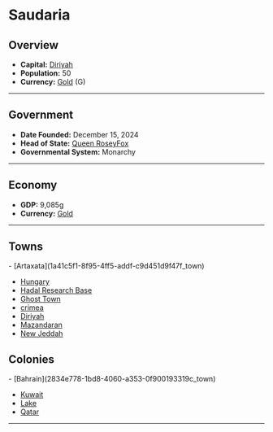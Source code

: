 <!--UNDEDITED FILE, remove this entire line if this file has been edited!-->
# <!--NAME-->Saudaria<!--NAME-->

## Overview

- **Capital:** <!--CAPITAL_LINK-->[Diriyah](f357d68c-b918-4b4a-ab11-a9a58a1d0aad_town)<!--CAPITAL_LINK-->
- **Population:** <!--POPULATION-->50<!--POPULATION-->
- **Currency:** <!--CURRENCY_LINK-->[Gold](Gold_currency)<!--CURRENCY_LINK--> (<!--CURRENCY_ABV-->G<!--CURRENCY_ABV-->)

---

## Government

- **Date Founded:** <!--FOUNDED-->December 15, 2024<!--FOUNDED-->
- **Head of State:** <!--LEADER_TITLE_LINK-->[Queen RoseyFox](RoseyFox_user)<!--LEADER_TITLE_LINK-->
- **Governmental System:** <!--GOVERNMENT-->Monarchy<!--GOVERNMENT-->

---

## Economy

- **GDP:** <!--GDP-->9,085g<!--GDP-->
- **Currency:** <!--CURRENCY_LINK-->[Gold](Gold_currency)<!--CURRENCY_LINK-->

---

## Towns

<!--TOWNS-->- [Artaxata](1a41c5f1-8f95-4ff5-addf-c9d451d9f47f_town)
- [Hungary](b92f2f01-5ca0-4a08-8907-1f024ff4266f_town)
- [Hadal Research Base](48684084-3c4d-4ca9-8efc-27213ebf467b_town)
- [Ghost Town](8c25ee4e-3ebe-4a9d-ae53-a5aa5eb0c245_town)
- [crimea](c8ce207e-7e39-4849-829d-69e67c656a3f_town)
- [Diriyah](f357d68c-b918-4b4a-ab11-a9a58a1d0aad_town)
- [Mazandaran](5d0b47a7-e2aa-46f5-ac45-19f4e3fa6c8e_town)
- [New Jeddah](6c1084e4-8ecc-45fd-9201-ca4af595f994_town)<!--TOWNS-->

## Colonies

<!--COLONIES-->- [Bahrain](2834e778-1bd8-4060-a353-0f900193319c_town)
- [Kuwait](eb4e9317-89d5-4e5d-b98d-e0eea5d689d3_town)
- [Lake](bbf987dc-57c5-4a2b-a552-5b13c43ee223_town)
- [Qatar](0131d7a5-ff5a-41ae-96de-c859fdcaedad_town)<!--COLONIES-->

---